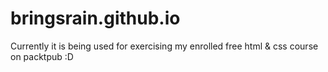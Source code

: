 # bringsrain.github.io
Currently it is being used for exercising my enrolled free html & css course on packtpub :D
